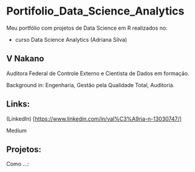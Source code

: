 # Portifolio_Data_Science_Analytics
Meu portfólio com projetos de Data Science em R realizados no:
- curso Data Science Analytics (Adriana Silva)

## V Nakano
Auditora Federal de Controle Externo e Cientista de Dados em formação.

Background in: Engenharia, Gestão pela Qualidade Total, Auditoria.

## Links:

(LinkedIn) [https://www.linkedin.com/in/val%C3%A9ria-n-13030747/]

Medium

## Projetos:

Como ...: 
